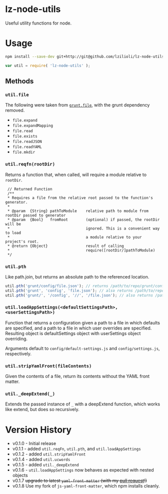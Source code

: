 lz-node-utils
=============

Useful utility functions for node.

# Usage

```bash
npm install --save-dev git+http://git@github.com/lzilioli/lz-node-utils.git
```

```javascript
var util = require( 'lz-node-utils' );
```

## Methods

### `util.file`

The following were taken from [`grunt.file`](https://github.com/gruntjs/grunt/blob/master/lib/grunt/file.js), with the grunt dependency removed.

- `file.expand`
- `file.expandMapping`
- `file.read`
- `file.exists`
- `file.readJSON`
- `file.readYAML`
- `file.mkdir`

### `util.reqfn(rootDir)`

Returns a function that, when called, will require a module relative to `rootDir`.

     // Returned Function
     /**
     * Requires a file from the relative root passed to the function's generator.
     *
     * @param  {String} pathToModule    relative path to module from rootDir passed to generator
     * @param  {Bool}   fromRoot        (optional) if passed, the rootDir will be
     *                                  ignored. This is a convenient way to load
     *                                  a module relative to your project's root.
     * @return {Object}                 result of calling
     *                                  require([rootDir/]pathToModule)
     */

### `util.pth`

Like path.join, but returns an absolute path to the referenced location.

```javascript
util.pth('grunt/config/file.json'); // returns /path/to/repo/grunt/config/file.json
util.pth('grunt', 'config', 'file.json'); // also returns /path/to/repo/grunt/config/file.json
util.pth('grunt/', '/config', '//', '/file.json'); // also returns /path/to/repo/grunt/config/file.json
```

### `util.loadAppSettings(<defaultSettingsPath>, <userSettingsPath>)`

Function that returns a configuration given a path to a file in which defaults are specified, and a path to a file in which user overrides are specified. Resulting object is defaultSettings object with userSettings object overriding.

Arguments default to `config/default-settings.js` and `config/settings.js`, respectively.

### `util.stripYamlFront(fileContents)`

Given the contents of a file, return its contents without the YAML front matter.

### `util._deepExtend(_)`

Extends the passed instance of `_` with a deepExtend function, which works like extend, but does so recursively.


# Version History

- v0.1.0 - Initial release
- v0.1.1 - added `util.reqFn`, `util.pth`, and `util.loadAppSettings`
- v0.1.2 - added `util.stripYamlFront`
- v0.1.4 - added `util.ucwords`
- v0.1.5 - added `util._deepExtend`
- v0.1.6 - `util.loadAppSettings` now behaves as expected with nested objects
- v0.1.7 ~~upgrade to latest `yaml-front-matter` (with my [pull request](https://github.com/dworthen/js-yaml-front-matter/pull/1)!)~~
- v0.1.8 Use my fork of `js-yaml-front-matter`, which npm installs cleanly.

